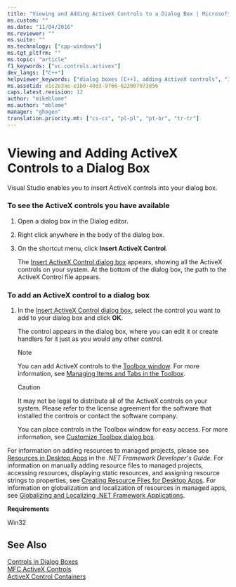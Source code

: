 ```yaml
---
title: "Viewing and Adding ActiveX Controls to a Dialog Box | Microsoft Docs"
ms.custom: ""
ms.date: "11/04/2016"
ms.reviewer: ""
ms.suite: ""
ms.technology: ["cpp-windows"]
ms.tgt_pltfrm: ""
ms.topic: "article"
f1_keywords: ["vc.controls.activex"]
dev_langs: ["C++"]
helpviewer_keywords: ["dialog boxes [C++], adding ActiveX controls", "Insert ActiveX Control command", "ActiveX controls [C++], adding to dialog boxes"]
ms.assetid: e1c2e3ae-e1b0-40d3-9766-623007073856
caps.latest.revision: 12
author: "mikeblome"
ms.author: "mblome"
manager: "ghogen"
translation.priority.mt: ["cs-cz", "pl-pl", "pt-br", "tr-tr"]
---
```

# Viewing and Adding ActiveX Controls to a Dialog Box
Visual Studio enables you to insert ActiveX controls into your dialog box.  
  
### To see the ActiveX controls you have available  
  
1.  Open a dialog box in the Dialog editor.  
  
2.  Right click anywhere in the body of the dialog box.  
  
3.  On the shortcut menu, click **Insert ActiveX Control**.  
  
     The [Insert ActiveX Control dialog box](../windows/insert-activex-control-dialog-box.md) appears, showing all the ActiveX controls on your system. At the bottom of the dialog box, the path to the ActiveX Control file appears.  
  
### To add an ActiveX control to a dialog box  
  
1.  In the [Insert ActiveX Control dialog box](../windows/insert-activex-control-dialog-box.md), select the control you want to add to your dialog box and click **OK**.  
  
     The control appears in the dialog box, where you can edit it or create handlers for it just as you would any other control.  
  
    > [!NOTE]
    >  You can add ActiveX controls to the [Toolbox window](/visualstudio/ide/reference/toolbox). For more information, see [Managing Items and Tabs in the Toolbox](http://msdn.microsoft.com/en-us/21285050-cadd-455a-b1f5-a2289a89c4db).  
  
    > [!CAUTION]
    >  It may not be legal to distribute all of the ActiveX controls on your system. Please refer to the license agreement for the software that installed the controls or contact the software company.  
  
     You can place controls in the Toolbox window for easy access. For more information, see [Customize Toolbox dialog box](http://msdn.microsoft.com/en-us/bd07835f-18a8-433e-bccc-7141f65263bb).  
  
 For information on adding resources to managed projects, please see [Resources in Desktop Apps](https://msdn.microsoft.com/library/f45fce5x.aspx) in the *.NET Framework Developer's Guide.* For information on manually adding resource files to managed projects, accessing resources, displaying static resources, and assigning resource strings to properties, see [Creating Resource Files for Desktop Apps](https://msdn.microsoft.com/library/xbx3z216.aspx). For information on globalization and localization of resources in managed apps, see [Globalizing and Localizing .NET Framework Applications](https://msdn.microsoft.com/library/h6270d0z.aspx).  
  
 **Requirements**  
  
 Win32  
  
## See Also  
 [Controls in Dialog Boxes](../windows/controls-in-dialog-boxes.md)   
 [MFC ActiveX Controls](../mfc/mfc-activex-controls.md)   
 [ActiveX Control Containers](../mfc/activex-control-containers.md)

